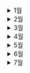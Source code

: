 <details>
 <summary>1월</summary>


<div markdown="1">

# 1월

![snow-flakes-g01a94a110_640](README.assets/snow-flakes-g01a94a110_640.jpg)

- 💪[1월 1일](./1월/1.1.md)
- 🧑‍🤝‍🧑[1월 2일](./1월/1.2.md)
- 👨‍💻[1월 3일](./1월/1.3.md)
- 👼[1월 4일](./1월/1.4.md)
- 🥺[1월 5일](./1월/1.5.md)
- 🤴[1월 6일](./1월/1.6.md)
- 👉[1월 7일](./1월/1.7.md)
- 🍒[1월 8일](./1월/1.8.md)
- ✍️[1월 9일](./1월/1.9.md)
- ⭐[1월 10일](./1월/1.10.md)
- 🐷[1월 11일](./1월/1.11.md)
- 🎒[1월 12일](./1월/1.12.md)
- 💥[1월 13일](./1월/1.13.md)
- 🧵[1월 14일](./1월/1.14.md)
- 🥿[1월 15일](./1월/1.15.md)
- 🥐[1월 16일](./1월/1.16.md)
- 😷[1월 17일](./1월/1.17.md)
- 👳[1월 18일](./1월/1.18.md)
- 🗻[1월 19일](./1월/1.19.md)
- 👩‍🍳[1월 20일](./1월/1.20.md)
- 👅[1월 21일](./1월/1.21.md)
- 🐇[1월 22일](./1월/1.22.md)
- 😵[1월 23일](./1월/1.23.md)
- 👹[1월 24일](./1월/1.24.md)
- 👨‍🦰[1월 25일](./1월/1.25.md)
- 🦾[1월 26일](./1월/1.26.md)
- 👲[1월 27일](./1월/1.27.md)
- 👨‍🌾[1월 28일](./1월/1.28.md)
- 👟[1월 29일](./1월/1.29.md)
- 🍪[1월 30일](./1월/1.30.md)
- 🙄[1월 31일](./1월/1.31.md)

</div>
</details>

<details>
 <summary>2월</summary>
<div markdown="1">

# 2월

![c1d13f1d962efb0dd59f4f1e9f9570c9-600x400](README.assets/c1d13f1d962efb0dd59f4f1e9f9570c9-600x400.jpg)

- 🥪[2월 1일](./2월/2.1.md)
- 🏏[2월 2일](./2월/2.2.md)
- 🏈[2월 3일](./2월/2.3.md)
- 💃[2월 4일](./2월/2.4.md)
- 🎒[2월 5일](./2월/2.5.md)
- 😓[2월 6일](./2월/2.6.md)
- 😨[2월 7일](./2월/2.7.md)
- 😱[2월 8일](./2월/2.8.md)
- 🍼[2월 9일](./2월/2.9.md)
- 💧[2월 10일](./2월/2.10.md)
- 🌊[2월 11일](./2월/2.11.md)
- 🥽[2월 12일](./2월/2.12.md)
- 👕[2월 13일](./2월/2.13.md)
- 🧤[2월 14일](./2월/2.14.md)
- 👮[2월 15일](./2월/2.15.md)
- 🧒[2월 16일](./2월/2.16.md)
- 👀[2월 17일](./2월/2.17.md)
- 😂[2월 18일](./2월/2.18.md)
- ⛳[2월 19일](./2월/2.19.md)
- 🥌[2월 20일](./2월/2.20.md)
- 🏃‍♀️[2월 21일](./2월/2.21.md)
- ⚽[2월 22일](./2월/2.22.md)
- 👖[2월 23일](./2월/2.23.md)
- 🥽[2월 24일](./2월/2.24.md)
- 👩‍💻[2월 25일](./2월/2.25.md)
- 👱‍♀️[2월 26일](./2월/2.26.md)
- 🥙[2월 27일](./2월/2.27.md)
- 🧆[2월 28일](./2월/2.28.md)

</div>
</details>



<details>
 <summary>3월</summary>
<div markdown="1">

# 3월

![3](README.assets/3.jpg)


- 🥃[3월 1일](./3월/3.1.md)

- 😴[3월 2일](./3월/3.2.md)

- 🦢[3월 3일](./3월/3.3.md)

- 🦉[3월 4일](./3월/3.4.md)

- 👨‍🦱[3월 5일](./3월/3.5.md)

- 💅[3월 6일](./3월/3.6.md)

- 👲[3월 7일](./3월/3.7.md)

- 👛[3월 8일](./3월/3.8.md)

- 🏵️[3월 9일](./3월/3.9.md)

- 🤯[3월 10일](./3월/3.10.md)

- 👣[3월 11일](./3월/3.11.md)

- 🦷[3월 12일](./3월/3.12.md)

- 🙈[3월 13일](./3월/3.13.md)

- 🦒[3월 14일](./3월/3.14.md)

- 🙇[3월 15일](./3월/3.15.md)

- 👓[3월 16일](./3월/3.16.md)

- 👕[3월 17일](./3월/3.17.md)

- 🐣[3월 18일](./3월/3.18.md)

- 🐤[3월 19일](./3월/3.19.md)

- 🌈[3월 20일](./3월/3.20.md)

- 🍦[3월 21일](./3월/3.21.md)

- 🍬[3월 22일](./3월/3.22.md)

- 🍕[3월 23일](./3월/3.23.md)

- 🏠[3월 24일](./3월/3.24.md)

- 🛩️[3월 25일](./3월/3.25.md)

- 🥝[3월 26일](./3월/3.26.md)

- 👩‍🚒[3월 27일](./3월/3.27.md)

- 💐[3월 28일](./3월/3.28.md)

- 🥳[3월 29일](./3월/3.29.md)

- 🐙[3월 30일](./3월/3.30.md)

- ❄️[3월 31일](./3월/3.31.md)

</div>
</details>




<details>
 <summary>4월</summary>
<div markdown="1">

# 4월

![shutterstock_571501372-1024x576](README.assets/shutterstock_571501372-1024x576.jpg)


- ☘️[4월 1일](./4월/4.1.md)

- 🐠[4월 2일](./4월/4.2.md)

- 🧄[4월 3일](./4월/4.3.md)

- 🎼[4월 4일](./4월/4.4.md)

- 👑[4월 5일](./4월/4.5.md)

- 👒[4월 6일](./4월/4.6.md)

- 🍵[4월 7일](./4월/4.7.md)

- 🤧[4월 8일](./4월/4.8.md)

- 🍁[4월 9일](./4월/4.9.md)

- 🚁[4월 10일](./4월/4.10.md)

- ☄️[4월 11일](./4월/4.11.md)

- 💙[4월 12일](./4월/4.12.md)

- 🚨[4월 13일](./4월/4.13.md)

- 🛩️[4월 14일](./4월/4.14.md)

- 🍰[4월 15일](./4월/4.15.md)

- 🧉[4월 16일](./4월/4.16.md)

- 👇[4월 17일](./4월/4.17.md)

- 🥣[4월 18일](./4월/4.18.md)

- 🐋[4월 19일](./4월/4.19.md)

- 🤳[4월 20일](./4월/4.20.md)

- 😙[4월 21일](./4월/4.21.md)

- 👨‍🔧[4월 22일](./4월/4.22.md)

- 🛎️[4월 23일](./4월/4.23.md)

- 🌐[4월 24일](./4월/4.24.md)

- 🥇[4월 25일](./4월/4.25.md)

- 🍂[4월 26일](./4월/4.26.md)

- 👩‍🌾[4월 27일](./4월/4.27.md)

- 👑[4월 28일](./4월/4.28.md)

- 🌠[4월 29일](./4월/4.29.md)

- 🍃[4월 30일](./4월/4.30.md)

  </div>
</details>



<details>
 <summary>5월</summary>
<div markdown="1">

# 5월

![2020051580222_0](README.assets/2020051580222_0.jpg)


- 🩹[5월 1일](./5월/5.1.md)

- ⚙️[5월 2일](./5월/5.2.md)
  
- 🐙[5월 3일](./5월/5.3.md)
  
- 🦾[5월 4일](./5월/5.4.md)
  
- 🐣[5월 5일](./5월/5.5.md)
  
- 🗿[5월 6일](./5월/5.6.md)
  
- 🕸️[5월 7일](./5월/5.7.md)
  
- ⛰️[5월 8일](./5월/5.8.md)
  
- 👀[5월 9일](./5월/5.9.md)
  
- ⏰[5월 10일](./5월/5.10.md)
  
- 🚀[5월 11일](./5월/5.11.md)
  
- 📯[5월 12일](./5월/5.12.md)
  
- 🙇‍♀️[5월 13일](./5월/5.13.md)
  
- 🍘[5월 14일](./5월/5.14.md)
  
- 🍝[5월 15일](./5월/5.15.md)
  
- 🐦[5월 16일](./5월/5.16.md)
  
- 🌾[5월 17일](./5월/5.17.md)
  
- 🍛[5월 18일](./5월/5.18.md)
  
- 🦑[5월 19일](./5월/5.19.md)
  
- 🥓[5월 20일](./5월/5.20.md)
  
- 🍂[5월 21일](./5월/5.21.md)
  
- 🥠[5월 22일](./5월/5.22.md)
  
- 🧺[5월 23일](./5월/5.23.md)
  
- 🌱[5월 24일](./5월/5.24.md)
  
- ⛺[5월 25일](./5월/5.25.md)
  
- 💎[5월 26일](./5월/5.26.md)
  
- 🤦[5월 27일](./5월/5.27.md)
  
- 🎩[5월 28일](./5월/5.28.md)
  
- 🐌[5월 29일](./5월/5.29.md)
  
- 🐑[5월 30일](./5월/5.30.md)
  
- 🔥[5월 31일](./5월/5.31.md)
  
  
  
  </div>
  </details>







<details>
 <summary>6월</summary>
<div markdown="1">


# 6월

![6M](README.assets/6M.jpg)


- 🤹[6월 1일](./6월/6.1.md)

- 🐳[6월 2일](./6월/6.2.md)
  
  
  
  </div>
  </details>



<details>
 <summary>7월</summary>
<div markdown="1">


# 7월

- 🤹[7월 1일](./7월/7.1.md)
  </div>
  </details>
